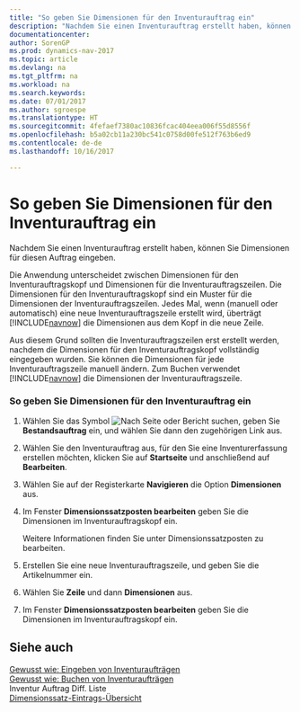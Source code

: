 ```yaml
---
title: "So geben Sie Dimensionen für den Inventurauftrag ein"
description: "Nachdem Sie einen Inventurauftrag erstellt haben, können Sie Dimensionen für diesen Auftrag eingeben."
documentationcenter: 
author: SorenGP
ms.prod: dynamics-nav-2017
ms.topic: article
ms.devlang: na
ms.tgt_pltfrm: na
ms.workload: na
ms.search.keywords: 
ms.date: 07/01/2017
ms.author: sgroespe
ms.translationtype: HT
ms.sourcegitcommit: 4fefaef7380ac10836fcac404eea006f55d8556f
ms.openlocfilehash: b5a02cb11a230bc541c0758d00fe512f763b6ed9
ms.contentlocale: de-de
ms.lasthandoff: 10/16/2017

---
```

# <a name="how-to-enter-dimensions-for-physical-inventory-orders"></a>So geben Sie Dimensionen für den Inventurauftrag ein
Nachdem Sie einen Inventurauftrag erstellt haben, können Sie Dimensionen für diesen Auftrag eingeben.  

 Die Anwendung unterscheidet zwischen Dimensionen für den Inventurauftragskopf und Dimensionen für die Inventurauftragszeilen. Die Dimensionen für den Inventurauftragskopf sind ein Muster für die Dimensionen der Inventurauftragszeilen. Jedes Mal, wenn (manuell oder automatisch) eine neue Inventurauftragszeile erstellt wird, überträgt [!INCLUDE[navnow](../../includes/navnow_md.md)] die Dimensionen aus dem Kopf in die neue Zeile.  

 Aus diesem Grund sollten die Inventurauftragszeilen erst erstellt werden, nachdem die Dimensionen für den Inventurauftragskopf vollständig eingegeben wurden. Sie können die Dimensionen für jede Inventurauftragszeile manuell ändern. Zum Buchen verwendet [!INCLUDE[navnow](../../includes/navnow_md.md)] die Dimensionen der Inventurauftragszeile.  

### <a name="to-enter-dimensions-for-a-physical-inventory-order"></a>So geben Sie Dimensionen für den Inventurauftrag ein  

1.  Wählen Sie das Symbol ![Nach Seite oder Bericht suchen](media/ui-search/search_small.png "Symbol „Nach Seite oder Bericht suchen”"), geben Sie **Bestandsauftrag** ein, und wählen Sie dann den zugehörigen Link aus.  

2.  Wählen Sie den Inventurauftrag aus, für den Sie eine Inventurerfassung erstellen möchten, klicken Sie auf **Startseite** und anschließend auf **Bearbeiten**.  

3.  Wählen Sie auf der Registerkarte **Navigieren** die Option **Dimensionen** aus.  

4.  Im Fenster **Dimensionssatzposten bearbeiten** geben Sie die Dimensionen im Inventurauftragskopf ein.  

     Weitere Informationen finden Sie unter Dimensionssatzposten zu bearbeiten.  

5.  Erstellen Sie eine neue Inventurauftragszeile, und geben Sie die Artikelnummer ein.  

6.  Wählen Sie **Zeile** und dann **Dimensionen** aus.  

7.  Im Fenster **Dimensionssatzposten bearbeiten** geben Sie die Dimensionen im Inventurauftragskopf ein.  

## <a name="see-also"></a>Siehe auch  
 [Gewusst wie: Eingeben von Inventuraufträgen](how-to-enter-physical-inventory-orders.md)   
 [Gewusst wie: Buchen von Inventuraufträgen](how-to-post-physical-inventory-orders.md)   
 Inventur Auftrag Diff. Liste   
 [Dimensionssatz-Eintrags-Übersicht](../../design-details-dimension-set-entries-overview.md)

